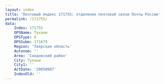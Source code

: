```yaml
---
layout: index
title: 'Почтовый индекс 171755: отделение почтовой связи Почты России'
permalink: /171755/
data:
    Index: 171755
    OPSName: Тухани
    OPSType: О
    OPSSubm: 171679
    Region: 'Тверская область'
    Autonom: ''
    Area: 'Сандовский район'
    City: Тухани
    City1: ''
    ActDate: '20050907'
    IndexOld: ''
---
```

